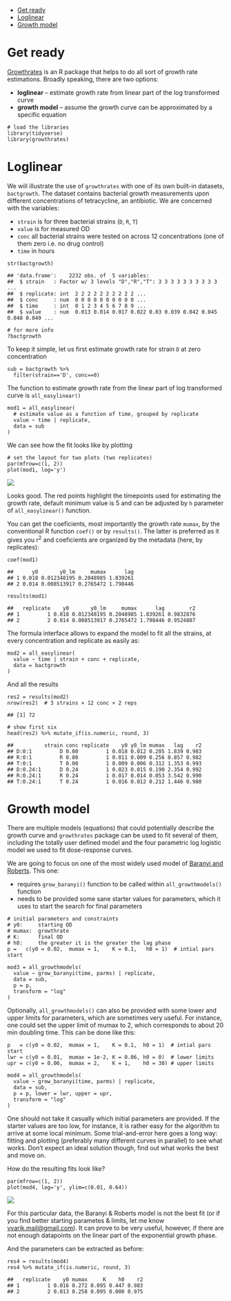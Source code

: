 -   [Get ready](#get-ready)
-   [Loglinear](#loglinear)
-   [Growth model](#growth-model)

# Get ready

[Growthrates](https://cran.r-project.org/web/packages/growthrates/vignettes/Introduction.html)
is an R package that helps to do all sort of growth rate estimations.
Broadly speaking, there are two options:

-   **loglinear** – estimate growth rate from linear part of the log
    transformed curve
-   **growth model** – assume the growth curve can be approximated by a
    specific equation

<!-- -->

    # load the libraries
    library(tidyverse)
    library(growthrates)

# Loglinear

We will illustrate the use of `growthrates` with one of its own built-in
datasets, `bactgrowth`. The dataset contains bacterial growth
measurements upon different concentrations of tetracycline, an
antibiotic. We are concerned with the variables:

-   `strain` is for three bacterial strains (`D`, `R`, `T`)
-   `value` is for measured OD
-   `conc` all bacterial strains were tested on across 12 concentrations
    (one of them zero i.e. no drug control)
-   `time` in hours

<!-- -->

    str(bactgrowth)

    ## 'data.frame':    2232 obs. of  5 variables:
    ##  $ strain   : Factor w/ 3 levels "D","R","T": 3 3 3 3 3 3 3 3 3 3 ...
    ##  $ replicate: int  2 2 2 2 2 2 2 2 2 2 ...
    ##  $ conc     : num  0 0 0 0 0 0 0 0 0 0 ...
    ##  $ time     : int  0 1 2 3 4 5 6 7 8 9 ...
    ##  $ value    : num  0.013 0.014 0.017 0.022 0.03 0.039 0.042 0.045 0.048 0.049 ...

    # for more info
    ?bactgrowth

To keep it simple, let us first estimate growth rate for strain `D` at
zero concentration

    sub = bactgrowth %>% 
      filter(strain=='D', conc==0)

The function to estimate growth rate from the linear part of log
transformed curve is `all_easylinear()`

    mod1 = all_easylinear(
      # estimate value as a function of time, grouped by replicate
      value ~ time | replicate,
      data = sub
    )

We can see how the fit looks like by plotting

    # set the layout for two plots (two replicates)
    par(mfrow=c(1, 2))
    plot(mod1, log='y')

![](growthrates_files/figure-markdown_strict/unnamed-chunk-5-1.png)

Looks good. The red points highlight the timepoints used for estimating
the growth rate, default minimum value is 5 and can be adjusted by `h`
parameter of `all_easylinear()` function.

You can get the coeficients, most importantly the growth rate `mumax`,
by the conventional R function `coef()` or by `results()`. The latter is
preferred as it gives you r<sup>2</sup> and coeficients are organized by
the metadata (here, by replicates):

    coef(mod1)

    ##      y0       y0_lm     mumax      lag
    ## 1 0.018 0.012348195 0.2048985 1.839261
    ## 2 0.014 0.008513917 0.2765472 1.798446

    results(mod1)

    ##   replicate    y0       y0_lm     mumax      lag        r2
    ## 1         1 0.018 0.012348195 0.2048985 1.839261 0.9832876
    ## 2         2 0.014 0.008513917 0.2765472 1.798446 0.9524807

The formula interface allows to expand the model to fit all the strains,
at every concentration and replicate as easily as:

    mod2 = all_easylinear(
      value ~ time | strain + conc + replicate,
      data = bactgrowth
    )

And all the results

    res2 = results(mod2)
    nrow(res2)  # 3 strains × 12 conc × 2 reps 

    ## [1] 72

    # show first six
    head(res2) %>% mutate_if(is.numeric, round, 3)

    ##          strain conc replicate    y0 y0_lm mumax   lag    r2
    ## D:0:1         D 0.00         1 0.018 0.012 0.205 1.839 0.983
    ## R:0:1         R 0.00         1 0.011 0.009 0.256 0.857 0.982
    ## T:0:1         T 0.00         1 0.009 0.006 0.312 1.353 0.993
    ## D:0.24:1      D 0.24         1 0.023 0.015 0.190 2.354 0.992
    ## R:0.24:1      R 0.24         1 0.017 0.014 0.053 3.542 0.990
    ## T:0.24:1      T 0.24         1 0.016 0.012 0.212 1.446 0.980

# Growth model

There are multiple models (equations) that could potentially describe
the growth curve and `growthrates` package can be used to fit several of
them, including the totally user defined model and the four parametric
log logistic model we used to fit dose-response curves.

We are going to focus on one of the most widely used model of [Baranyi
and Roberts](https://pubmed.ncbi.nlm.nih.gov/7873331/). This one:

-   requires `grow_baranyi()` function to be called within
    `all_growthmodels()` function
-   needs to be provided some sane starter values for parameters, which
    it uses to start the search for final parameters

<!-- -->

    # initial parameters and constraints
    # y0:     starting OD
    # mumax:  growthrate
    # K:      final OD
    # h0:     the greater it is the greater the lag phase 
    p =   c(y0 = 0.02,  mumax = 1,    K = 0.1,   h0 = 1)  # intial pars start

    mod3 = all_growthmodels(
      value ~ grow_baranyi(time, parms) | replicate,
      data = sub,
      p = p, 
      transform = "log"
    )

Optionally, `all_growthmodels()` can also be provided with some lower
and upper limits for parameters, which are sometimes very useful. For
instance, one could set the upper limit of mumax to 2, which corresponds
to about 20 min doubling time. This can be done like this:

    p   = c(y0 = 0.02,  mumax = 1,    K = 0.1,  h0 = 1)  # intial pars start
    lwr = c(y0 = 0.01,  mumax = 1e-2, K = 0.06, h0 = 0)  # lower limits
    upr = c(y0 = 0.06,  mumax = 2,    K = 1,    h0 = 30) # upper limits

    mod4 = all_growthmodels(
      value ~ grow_baranyi(time, parms) | replicate,
      data = sub,
      p = p, lower = lwr, upper = upr,
      transform = "log"
    )

One should not take it casually which initial parameters are provided.
If the starter values are too low, for instance, it is rather easy for
the algorithm to arrive at some local minimum. Some trial-and-error here
goes a long way: fitting and plotting (preferably many different curves
in parallel) to see what works. Don’t expect an ideal solution though,
find out what works the best and move on.

How do the resulting fits look like?

    par(mfrow=c(1, 2))
    plot(mod4, log='y', ylim=c(0.01, 0.64))

![](growthrates_files/figure-markdown_strict/unnamed-chunk-11-1.png)

For this particular data, the Baranyi & Roberts model is not the best
fit (or if you find better starting parametes & limits, let me know
<vvarik.mail@gmail.com>). It can prove to be very useful, however, if
there are not enough datapoints on the linear part of the exponential
growth phase.

And the parameters can be extracted as before:

    res4 = results(mod4)
    res4 %>% mutate_if(is.numeric, round, 3)

    ##   replicate    y0 mumax     K    h0    r2
    ## 1         1 0.016 0.272 0.095 0.447 0.983
    ## 2         2 0.013 0.258 0.095 0.000 0.975
